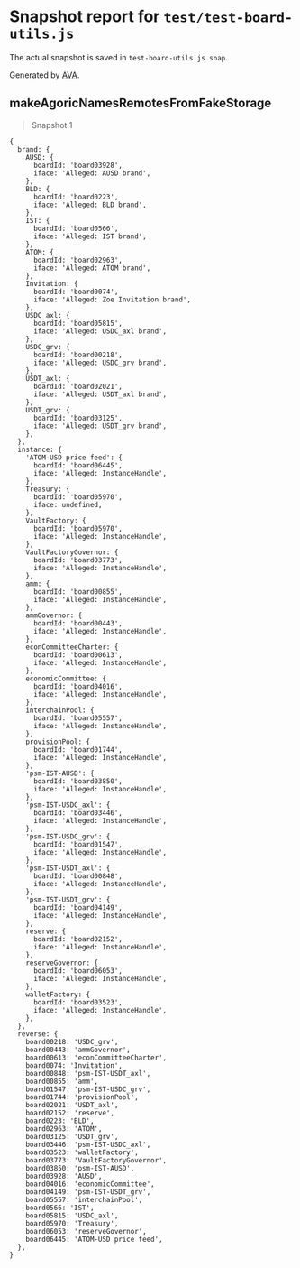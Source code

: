 # Snapshot report for `test/test-board-utils.js`

The actual snapshot is saved in `test-board-utils.js.snap`.

Generated by [AVA](https://avajs.dev).

## makeAgoricNamesRemotesFromFakeStorage

> Snapshot 1

    {
      brand: {
        AUSD: {
          boardId: 'board03928',
          iface: 'Alleged: AUSD brand',
        },
        BLD: {
          boardId: 'board0223',
          iface: 'Alleged: BLD brand',
        },
        IST: {
          boardId: 'board0566',
          iface: 'Alleged: IST brand',
        },
        ATOM: {
          boardId: 'board02963',
          iface: 'Alleged: ATOM brand',
        },
        Invitation: {
          boardId: 'board0074',
          iface: 'Alleged: Zoe Invitation brand',
        },
        USDC_axl: {
          boardId: 'board05815',
          iface: 'Alleged: USDC_axl brand',
        },
        USDC_grv: {
          boardId: 'board00218',
          iface: 'Alleged: USDC_grv brand',
        },
        USDT_axl: {
          boardId: 'board02021',
          iface: 'Alleged: USDT_axl brand',
        },
        USDT_grv: {
          boardId: 'board03125',
          iface: 'Alleged: USDT_grv brand',
        },
      },
      instance: {
        'ATOM-USD price feed': {
          boardId: 'board06445',
          iface: 'Alleged: InstanceHandle',
        },
        Treasury: {
          boardId: 'board05970',
          iface: undefined,
        },
        VaultFactory: {
          boardId: 'board05970',
          iface: 'Alleged: InstanceHandle',
        },
        VaultFactoryGovernor: {
          boardId: 'board03773',
          iface: 'Alleged: InstanceHandle',
        },
        amm: {
          boardId: 'board00855',
          iface: 'Alleged: InstanceHandle',
        },
        ammGovernor: {
          boardId: 'board00443',
          iface: 'Alleged: InstanceHandle',
        },
        econCommitteeCharter: {
          boardId: 'board00613',
          iface: 'Alleged: InstanceHandle',
        },
        economicCommittee: {
          boardId: 'board04016',
          iface: 'Alleged: InstanceHandle',
        },
        interchainPool: {
          boardId: 'board05557',
          iface: 'Alleged: InstanceHandle',
        },
        provisionPool: {
          boardId: 'board01744',
          iface: 'Alleged: InstanceHandle',
        },
        'psm-IST-AUSD': {
          boardId: 'board03850',
          iface: 'Alleged: InstanceHandle',
        },
        'psm-IST-USDC_axl': {
          boardId: 'board03446',
          iface: 'Alleged: InstanceHandle',
        },
        'psm-IST-USDC_grv': {
          boardId: 'board01547',
          iface: 'Alleged: InstanceHandle',
        },
        'psm-IST-USDT_axl': {
          boardId: 'board00848',
          iface: 'Alleged: InstanceHandle',
        },
        'psm-IST-USDT_grv': {
          boardId: 'board04149',
          iface: 'Alleged: InstanceHandle',
        },
        reserve: {
          boardId: 'board02152',
          iface: 'Alleged: InstanceHandle',
        },
        reserveGovernor: {
          boardId: 'board06053',
          iface: 'Alleged: InstanceHandle',
        },
        walletFactory: {
          boardId: 'board03523',
          iface: 'Alleged: InstanceHandle',
        },
      },
      reverse: {
        board00218: 'USDC_grv',
        board00443: 'ammGovernor',
        board00613: 'econCommitteeCharter',
        board0074: 'Invitation',
        board00848: 'psm-IST-USDT_axl',
        board00855: 'amm',
        board01547: 'psm-IST-USDC_grv',
        board01744: 'provisionPool',
        board02021: 'USDT_axl',
        board02152: 'reserve',
        board0223: 'BLD',
        board02963: 'ATOM',
        board03125: 'USDT_grv',
        board03446: 'psm-IST-USDC_axl',
        board03523: 'walletFactory',
        board03773: 'VaultFactoryGovernor',
        board03850: 'psm-IST-AUSD',
        board03928: 'AUSD',
        board04016: 'economicCommittee',
        board04149: 'psm-IST-USDT_grv',
        board05557: 'interchainPool',
        board0566: 'IST',
        board05815: 'USDC_axl',
        board05970: 'Treasury',
        board06053: 'reserveGovernor',
        board06445: 'ATOM-USD price feed',
      },
    }
